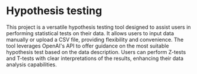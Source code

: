 # Hypothesis testing
This project is a versatile hypothesis testing tool designed to assist users in performing statistical tests on their data. It allows users to input data manually or upload a CSV file, providing flexibility and convenience. The tool leverages OpenAI's API to offer guidance on the most suitable hypothesis test based on the data description. Users can perform Z-tests and T-tests with clear interpretations of the results, enhancing their data analysis capabilities.
